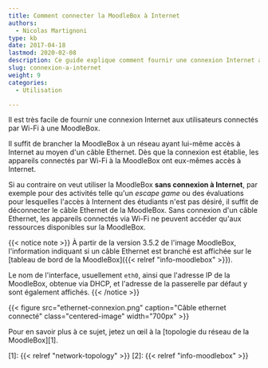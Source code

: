 ```yaml
---
title: Comment connecter la MoodleBox à Internet
authors:
  - Nicolas Martignoni
type: kb
date: 2017-04-18
lastmod: 2020-02-08
description: Ce guide explique comment fournir une connexion Internet aux utilisateurs connectés par Wi-Fi à une MoodleBox.
slug: connexion-a-internet
weight: 9
categories:
  - Utilisation

---
```

Il est très facile de fournir une connexion Internet aux utilisateurs connectés par Wi-Fi à une MoodleBox.

Il suffit de brancher la MoodleBox à un réseau ayant lui-même accès à Internet au moyen d'un câble Ethernet. Dès que la connexion est établie, les appareils connectés par Wi-Fi à la MoodleBox ont eux-mêmes accès à Internet.

Si au contraire on veut utiliser la MoodleBox __sans connexion à Internet__, par exemple pour des activités telle qu'un _escape game_ ou des évaluations pour lesquelles l'accès à Internent des étudiants n'est pas désiré, il suffit de déconnecter le câble Ethernet de la MoodleBox. Sans connexion d'un câble Ethernet, les appareils connectés via Wi-Fi ne peuvent accéder qu'aux ressources disponibles sur la MoodleBox.

{{< notice note >}}
À partir de la version 3.5.2 de l'image MoodleBox, l'information indiquant si un câble Ethernet est branché est affichée sur le [tableau de bord de la MoodleBox]({{< relref "info-moodlebox" >}}).

Le nom de l'interface, usuellement `eth0`, ainsi que l'adresse IP de la MoodleBox, obtenue via DHCP, et l'adresse de la passerelle par défaut y sont également affichés.
{{< /notice >}}

{{< figure src="ethernet-connexion.png" caption="Câble ethernet connecté" class="centered-image" width="700px" >}}

Pour en savoir plus à ce sujet, jetez un œil à la [topologie du réseau de la MoodleBox][1].

 [1]: {{< relref "network-topology" >}}
 [2]: {{< relref "info-moodlebox" >}}
